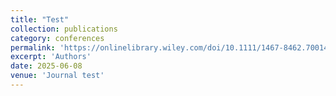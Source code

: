 ```yaml
---
title: "Test"
collection: publications
category: conferences
permalink: 'https://onlinelibrary.wiley.com/doi/10.1111/1467-8462.70014'
excerpt: 'Authors'
date: 2025-06-08
venue: 'Journal test'
---
```



